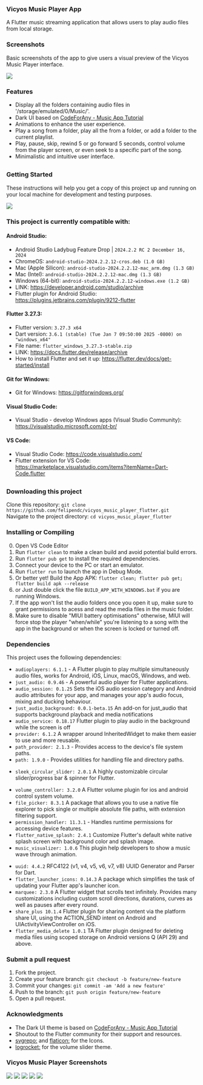 ### Vicyos Music Player App

A Flutter music streaming application that allows users to play audio files from local storage.

### Screenshots

Basic screenshots of the app to give users a visual preview of the Vicyos Music Player interface.


<img src="https://github.com/felipendc/vicyos_music_player_flutter/blob/main/SCREENSHOTS_DEMO/main_demo.png">


### Features

- Display all the folders containing audio files in '/storage/emulated/0/Music/'.
- Dark UI based on [CodeForAny - Music App Tutorial](https://youtube.com/playlist?list=PLzcRC7PA0xWRXGSJZOyD5_SXyGIRt6VFr)
- Animations to enhance the user experience.
- Play a song from a folder, play all the from a folder, or add a folder to the current playlist.
- Play, pause, skip, rewind 5 or go forward 5 seconds, control volume from the player screen, or even seek to a specific part of the song.
- Minimalistic and intuitive user interface.

## 

### Getting Started

These instructions will help you get a copy of this project up and running on your local machine for development and testing purposes.


<img src="https://github.com/felipendc/vicyos_music_player_flutter/blob/main/SCREENSHOTS_DEMO/how-it-should-look-like.png">

### This project is currently compatible with:

#### Android Studio:
- Android Studio Ladybug Feature Drop | `2024.2.2 RC 2 December 16, 2024`
- ChromeOS: `android-studio-2024.2.2.12-cros.deb (1.0 GB)`
- Mac (Apple Silicon): `android-studio-2024.2.2.12-mac_arm.dmg (1.3 GB)`
- Mac (Intel): `android-studio-2024.2.2.12-mac.dmg (1.3 GB)`
- Windows (64-bit): `android-studio-2024.2.2.12-windows.exe (1.2 GB)`
- LINK: https://developer.android.com/studio/archive
- Flutter plugin for Android Studio: https://plugins.jetbrains.com/plugin/9212-flutter



#### Flutter 3.27.3:

- Flutter version: `3.27.3 x64`
- Dart version: `3.6.1 (stable) (Tue Jan 7 09:50:00 2025 -0800) on "windows_x64"`
- File name:  `flutter_windows_3.27.3-stable.zip` 
- LINK: https://docs.flutter.dev/release/archive
- How to install Flutter and set it up: https://flutter.dev/docs/get-started/install


#### Git for Windows:

- Git for Windows: https://gitforwindows.org/


#### Visual Studio Code:

- Visual Studio - develop Windows apps (Visual Studio Community): https://visualstudio.microsoft.com/pt-br/


#### VS Code:

- Visual Studio Code: https://code.visualstudio.com/
- Flutter extension for VS Code: https://marketplace.visualstudio.com/items?itemName=Dart-Code.flutter 


##

### Downloading this project

Clone this repository: `git clone https://github.com/felipendc/vicyos_music_player_flutter.git` <br />
Navigate to the project directory: `cd vicyos_music_player_flutter` <br />
<!-- Choose the one you want "GetX" or "StreamBuilder" UI state management. <br /> -->

### Installing or Compiling

0. Open VS Code Editor
1. Run `flutter clean` to make a clean build and avoid potential build errors.
2. Run `flutter pub get` to install the required dependencies.
3. Connect your device to the PC or start an emulator.
4. Run `flutter run` to launch the app in Debug Mode.
5. Or better yet! Build the App APK: `flutter clean; flutter pub get; flutter build apk --release`
6. or Just double click the file `BUILD_APP_WITH_WINDOWS.bat` if you are running Windows.
7. If the app won't list the audio folders once you open it up, make sure to grant permissions to acess and read the media files in the music folder.
8. Make sure to disable "MIUI battery optimisations" otherwise, MIUI will force stop the player "when/while" you're listening to a song with the app in the background or when the screen is locked or turned off.

### Dependencies

This project uses the following dependencies:

- `audioplayers: 6.1.1` - A Flutter plugin to play multiple simultaneously audio files, works for Android, iOS, Linux, macOS, Windows, and web.
- `just_audio: 0.9.46` - A powerful audio player for Flutter applications.
- `audio_session: 0.1.25` Sets the iOS audio session category and Android audio attributes for your app, and manages your app's audio focus, mixing and ducking behaviour.
- `just_audio_background: 0.0.1-beta.15` An add-on for just_audio that supports background playback and media notifications
- `audio_service: 0.18.17` Flutter plugin to play audio in the background while the screen is off
- `provider: 6.1.2` A wrapper around InheritedWidget to make them easier to use and more reusable.
- `path_provider: 2.1.3` - Provides access to the device's file system paths.
- `path: 1.9.0` - Provides utilities for handling file and directory paths.
<!-- - `media_info: 0.12.0+2` Platform services exposed to Flutter apps. -->
- `sleek_circular_slider: 2.0.1` A highly customizable circular slider/progress bar & spinner for Flutter.
<!-- - `flutter_media_metadata: 1.0.0+1` A Flutter plugin to read metadata of media files. -->
- `volume_controller: 3.2.0` A Flutter volume plugin for ios and android control system volume.
- `file_picker: 8.3.1` A package that allows you to use a native file explorer to pick single or multiple absolute file paths, with extension filtering support.
- `permission_handler: 11.3.1` - Handles runtime permissions for accessing device features.
- `flutter_native_splash: 2.4.1` Customize Flutter's default white native splash screen with background color and splash image.
- `music_visualizer: 1.0.6` This plugin help developers to show a music wave through animation.
<!-- - `get: 4.6.6` Open screens/snackbars/dialogs without context, manage states and inject dependencies easily with GetX. -->
- `uuid: 4.4.2` RFC4122 (v1, v4, v5, v6, v7, v8) UUID Generator and Parser for Dart.
- `flutter_launcher_icons: 0.14.3` A package which simplifies the task of updating your Flutter app's launcher icon.
- `marquee: 2.3.0` A Flutter widget that scrolls text infinitely. Provides many customizations including custom scroll directions, durations, curves as well as pauses after every round.
- `share_plus 10.1.4` Flutter plugin for sharing content via the platform share UI, using the ACTION_SEND intent on Android and UIActivityViewController on iOS.
- `flutter_media_delete 1.0.1` TA Flutter plugin designed for deleting media files using scoped storage on Android versions Q (API 29) and above.


### Submit a pull request
1. Fork the project.
2. Create your feature branch: `git checkout -b feature/new-feature`
3. Commit your changes: `git commit -am 'Add a new feature'`
4. Push to the branch: `git push origin feature/new-feature`
5. Open a pull request.



### Acknowledgments

- The Dark UI theme is based on [CodeForAny - Music App Tutorial](https://youtube.com/playlist?list=PLzcRC7PA0xWRXGSJZOyD5_SXyGIRt6VFr)
- Shoutout to the Flutter community for their support and resources.
- [svgrepo:](https://www.svgrepo.com/) and [flaticon:](https://www.flaticon.com/) for the Icons. 
- [logrocket:](https://blog.logrocket.com/flutter-slider-widgets-deep-dive-with-examples/) for the volume slider theme.

### Vicyos Music Player Screenshots 

<img src="https://github.com/felipendc/vicyos_music_player_flutter/blob/main/SCREENSHOTS_DEMO/main_demo.png">
<img src="https://github.com/felipendc/vicyos_music_player_flutter/blob/main/SCREENSHOTS_DEMO/demo_1.png">
<img src="https://github.com/felipendc/vicyos_music_player_flutter/blob/main/SCREENSHOTS_DEMO/demo_2.png">
<img src="https://github.com/felipendc/vicyos_music_player_flutter/blob/main/SCREENSHOTS_DEMO/demo_3.png">
<img src="https://github.com/felipendc/vicyos_music_player_flutter/blob/main/SCREENSHOTS_DEMO/demo_4.png">


